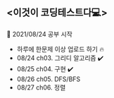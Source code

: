 
<**이것이 코딩테스트다💻**>    
-----------------------------
🌱 2021/08/24 공부 시작
- 하루에 한문제 이상 업로드 하기 🔥
- 08/24 ch03. 그리디 알고리즘 ✔️
- 08/25 ch04. 구현 ✔️
- 08/26 ch05. DFS/BFS
- 08/27 ch06. 정렬
